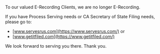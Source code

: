 To our valued E-Recording Clients, we are no longer E-Recording. 

If you have Process Serving needs or CA Secretary of State Filing needs, please go to:

- [www.servesrus.com](https://www.servesrus.com/) or 
- [www.getitfiled.com](https://www.getitfiled.com/)
    
We look forward to serving you there. Thank you.
